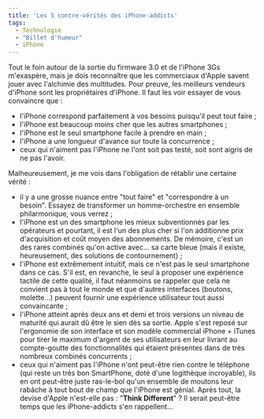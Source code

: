 ```yaml
---
title: 'Les 5 contre-vérités des iPhone-addicts'
tags:
  - Technologie
  - "Billet d'humeur"
  - iPhone
---
```


Tout le foin autour de la sortie du firmware 3.0 et de l'iPhone 3Gs m'exaspère,
mais je dois reconnaître que les commerciaux d'Apple savent jouer avec
l'alchimie des multitudes. Pour preuve, les meilleurs vendeurs d'iPhone sont les
propriétaires d'iPhone. Il faut les voir essayer de vous convaincre que&nbsp;:

- l'iPhone correspond parfaitement à vos besoins puisqu'il peut tout faire ;
- l'iPhone est beaucoup moins cher que les autres smartphones ;
- l'iPhone est le seul smartphone facile à prendre en main ;
- l'iPhone a une longueur d'avance sur toute la concurrence ;
- ceux qui n'aiment pas l'iPhone ne l'ont soit pas testé, soit sont aigris de ne
  pas l'avoir.

Malheureusement, je me vois dans l'obligation de rétablir une certaine
vérité&nbsp;:

- il y a une grosse nuance entre "tout faire" et "correspondre à un besoin".
  Essayez de transformer un homme-orchestre en ensemble philarmonique, vous
  verrez ;
- l'iPhone est un des smartphone les mieux subventionnés par les opérateurs et
  pourtant, il est l'un des plus cher si l'on additionne prix d'acquisition et
  coût moyen des abonnements. De mémoire, c'est un des rares combinés qu'on
  active avec… sa carte bleue (mais il existe, heureusement, des solutions de
  contournement) ;
- l'iPhone est extrêmement intuitif, mais ce n'est pas le seul smartphone dans
  ce cas. S'il est, en revanche, le seul à proposer une expérience tactile de
  cette qualité, il faut néanmoins se rappeler que cela ne convient pas à tout
  le monde et que d'autres interfaces (boutons, molette…) peuvent fournir une
  expérience utilisateur tout aussi convaincante ;
- l'iPhone atteint après deux ans et demi et trois versions un niveau de
  maturité qui aurait dû être le sien dès sa sortie. Apple s'est reposé sur
  l'ergonomie de son interface et son modèle commercial iPhone + iTunes pour
  tirer le maximum d'argent de ses utilisateurs en leur livrant au compte-goutte
  des fonctionnalités qui étaient présentes dans de très nombreux combinés
  concurrents ;
- ceux qui n'aiment pas l'iPhone n'ont peut-être rien contre le téléphone (qui
  reste un très bon SmartPhone, doté d'une logithèque incroyable), ils en ont
  peut-être juste ras-le-bol qu'un ensemble de moutons leur rabâche à tout bout
  de champ que l'iPhone est génial. Après tout, la devise d'Apple n'est-elle
  pas&nbsp;: "**Think Different**"&nbsp;? Il serait peut-être temps que les
  iPhone-addicts s'en rappellent…
